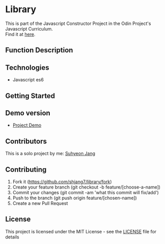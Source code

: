 # Library

This is part of the Javascript Constructor Project in the Odin Project's Javascript Curriculum. <br />
Find it at [here](https://www.theodinproject.com/courses/javascript/lessons/library).

## Function Description

## Technologies

- Javascript es6

## Getting Started

## Demo version

- [Project Demo](https://raw.githack.com/shjang7/library/feature/library/index.html)

## Contributors

This is a solo project by me: [Suhyeon Jang](https://github.com/shjang7)

## Contributing

1. Fork it (https://github.com/shjang7/library/fork)
2. Create your feature branch (git checkout -b feature/[choose-a-name])
3. Commit your changes (git commit -am 'what this commit will fix/add')
4. Push to the branch (git push origin feature/[chosen-name])
5. Create a new Pull Request

## License

This project is licensed under the MIT License - see the [LICENSE](./LICENSE) file for details
